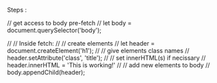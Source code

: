 Steps :

// get access to body pre-fetch
// let body = document.querySelector('body');

// // Inside fetch:
//   // create elements
// let header = document.createElement('h1');
// // give elements class names
// header.setAttribute('class', 'title');
// // set innerHTML(s) if necissary
// header.innerHTML = 'This is working!'
// // add new elements to body
// body.appendChild(header);